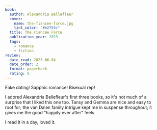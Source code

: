 ```yaml
---
book:
  author: Alexandria Bellefleur
  cover:
    name: the-fiancee-farce.jpg
    tint_color: "#e2759c"
  title: The Fiancée Farce
  publication_year: 2023
  tags:
    - romance
    - fiction
review:
  date_read: 2023-06-04
  date_order: 2
  format: paperback
  rating: 5
---
```


Fake dating!
Sapphic romance!
Bisexual rep!

I adored Alexandria Bellefleur's first three books, so it's not much of a surprise that I liked this one too.
Tansy and Gemma are nice and easy to root for; the van Dalen family intrigue kept me in suspense throughout; it gives me the good "happily ever after" feels.  

I read it in a day, loved it.
